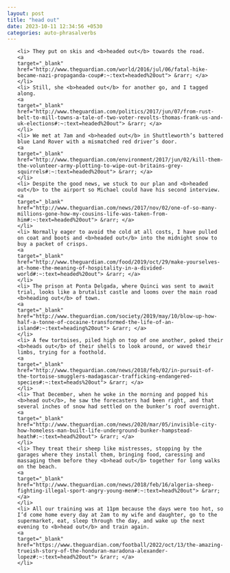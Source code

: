 ```yaml
---
layout: post
title: "head out"
date: 2023-10-11 12:34:56 +0530
categories: auto-phrasalverbs
---
```

<ol>

    <li> They put on skis and <b>headed out</b> towards the road.
    <a 
    target="_blank" 
    href="http://www.theguardian.com/world/2016/jul/06/fatal-hike-became-nazi-propaganda-coup#:~:text=headed%20out"> &rarr; </a>
    </li>
    <li> Still, she <b>headed out</b> for another go, and I tagged along.
    <a 
    target="_blank" 
    href="http://www.theguardian.com/politics/2017/jun/07/from-rust-belt-to-mill-towns-a-tale-of-two-voter-revolts-thomas-frank-us-and-uk-elections#:~:text=headed%20out"> &rarr; </a>
    </li>
    <li> We met at 7am and <b>headed out</b> in Shuttleworth’s battered blue Land Rover with a mismatched red driver’s door.
    <a 
    target="_blank" 
    href="http://www.theguardian.com/environment/2017/jun/02/kill-them-the-volunteer-army-plotting-to-wipe-out-britains-grey-squirrels#:~:text=headed%20out"> &rarr; </a>
    </li>
    <li> Despite the good news, we stuck to our plan and <b>headed out</b> to the airport so Michael could have his second interview.
    <a 
    target="_blank" 
    href="http://www.theguardian.com/news/2017/nov/02/one-of-so-many-millions-gone-how-my-cousins-life-was-taken-from-him#:~:text=headed%20out"> &rarr; </a>
    </li>
    <li> Normally eager to avoid the cold at all costs, I have pulled on coat and boots and <b>headed out</b> into the midnight snow to buy a packet of crisps.
    <a 
    target="_blank" 
    href="http://www.theguardian.com/food/2019/oct/29/make-yourselves-at-home-the-meaning-of-hospitality-in-a-divided-world#:~:text=headed%20out"> &rarr; </a>
    </li>
    <li> The prison at Ponta Delgada, where Quinci was sent to await trial, looks like a brutalist castle and looms over the main road <b>heading out</b> of town.
    <a 
    target="_blank" 
    href="http://www.theguardian.com/society/2019/may/10/blow-up-how-half-a-tonne-of-cocaine-transformed-the-life-of-an-island#:~:text=heading%20out"> &rarr; </a>
    </li>
    <li> A few tortoises, piled high on top of one another, poked their <b>heads out</b> of their shells to look around, or waved their limbs, trying for a foothold.
    <a 
    target="_blank" 
    href="http://www.theguardian.com/news/2018/feb/02/in-pursuit-of-the-tortoise-smugglers-madagascar-trafficking-endangered-species#:~:text=heads%20out"> &rarr; </a>
    </li>
    <li> That December, when he woke in the morning and popped his <b>head out</b>, he saw the forecasters had been right, and that several inches of snow had settled on the bunker’s roof overnight.
    <a 
    target="_blank" 
    href="http://www.theguardian.com/news/2020/mar/05/invisible-city-how-homeless-man-built-life-underground-bunker-hampstead-heath#:~:text=head%20out"> &rarr; </a>
    </li>
    <li> They treat their sheep like mistresses, stopping by the garages where they install them, bringing food, caressing and massaging them before they <b>head out</b> together for long walks on the beach.
    <a 
    target="_blank" 
    href="http://www.theguardian.com/news/2018/feb/16/algeria-sheep-fighting-illegal-sport-angry-young-men#:~:text=head%20out"> &rarr; </a>
    </li>
    <li> All our training was at 11pm because the days were too hot, so I’d come home every day at 2am to my wife and daughter, go to the supermarket, eat, sleep through the day, and wake up the next evening to <b>head out</b> and train again.
    <a 
    target="_blank" 
    href="https://www.theguardian.com/football/2022/oct/13/the-amazing-trueish-story-of-the-honduran-maradona-alexander-lopez#:~:text=head%20out"> &rarr; </a>
    </li>